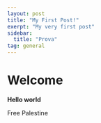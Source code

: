 ```yaml
---
layout: post
title: "My First Post!"
exerpt: "My very first post"
sidebar:
  title: "Prova"
tag: general
---
```


# Welcome

**Hello world**

Free Palestine

